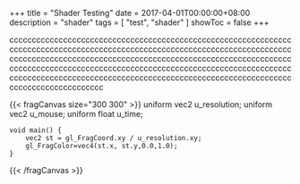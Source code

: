 +++
title = "Shader Testing"
date = 2017-04-01T00:00:00+08:00
description = "shader"
tags = [
    "test",
    "shader"
]
showToc = false
+++



<!--more-->
cccccccccccccccccccccccccccccccccccccccccccccccccccccccccccccccccccccccccccccccccccccccccccccccccccccccccccccccccccccccccccccccccccccccccccccccccccccccccccccccccccccccccccccccccccccccccccccccccccccccccccccccccccccccccccccccccccccccccccccccccccccccccccccccccccccccccccccccccccccccccccccccccccccccccccccccccccccccccccccccccccccccccccccccc

{{< fragCanvas size="300 300" >}}
    uniform vec2 u_resolution;
    uniform vec2 u_mouse;
    uniform float u_time;

    void main() {
        vec2 st = gl_FragCoord.xy / u_resolution.xy;
        gl_FragColor=vec4(st.x, st.y,0.0,1.0);
    }
{{< /fragCanvas >}}

<!--more-->

